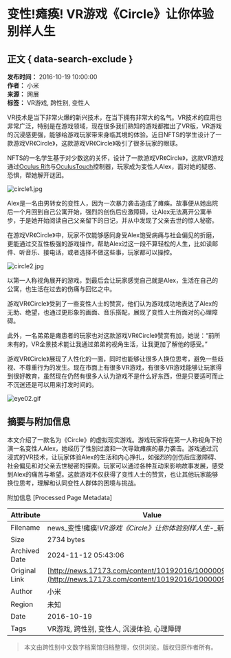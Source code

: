 # 变性!瘫痪! VR游戏《Circle》让你体验别样人生

## 正文 { data-search-exclude }


**发布时间：** 2016-10-19 10:00:00  
**作者：** 小米  
**来源：** 网展  
**标签：** VR游戏, 跨性别, 变性人  

VR技术是当下非常火爆的新兴技术，在当下拥有非常大的名气。VR技术的应用也非常广泛，特别是在游戏领域，现在很多我们熟知的游戏都推出了VR版，VR游戏的沉浸感更强，能够给游戏玩家带来身临其境的体验。近日NFTS的学生设计了一款游戏VR《Circle》，这款游戏VR《Circle》吸引了很多玩家的眼球。

NFTS的一名学生基于对少数这的关怀，设计了一款游戏VR《Circle》，这款VR游戏通过[Oculus Rift](http://news.17173.com/oculus/)与[Oculus](http://news.17173.com/oculus/)[Touch](http://newgame.17173.com/game-info-1000042.html)控制器，玩家成为变性人Alex，面对她的疑惑、恐惧，帮她解开谜团。

![circle1.jpg](https://i.17173cdn.com/2fhnvk/YWxqaGBf/news/VRnewslogonormal/QlKiSubkFnkrAbB.jpg)

Alex是一名由男转女的变性人，因为一次暴力袭击造成了瘫痪。故事便从她出院后一个月回到自己公寓开始，强烈的创伤后应激障碍，让Alex无法离开公寓半步，于是她开始阅读自己父亲留下的日记，并从中发现了父亲去世的惊人秘密。

在游戏VR《Circle》中，玩家不仅能够感同身受Alex饱受病痛与社会偏见的折磨，更能通过交互性极强的游戏操作，帮助Alex过这一段不算轻松的人生，比如读邮件、听音乐、接电话，或者选择不做这些事，玩家都可以操控。

![circle2.jpg](https://i.17173cdn.com/2fhnvk/YWxqaGBf/news/VRnewslogonormal/zuMOvjbkFnkrAdk.jpg)

以第一人称视角展开的游戏，到最后会让玩家感觉自己就是Alex，生活在自己的公寓，也生活在过去的伤痛与回忆之中。

游戏VR《Circle》受到了一些变性人士的赞赏，他们认为游戏成功地表达了Alex的无助、绝望，也通过更形象的画面、音乐搭配，展现了变性人士所面对的心理障碍。

此外，一名弟弟是瘫患者的玩家也对这款游戏VR《Circle》赞赏有加，她说：“前所未有的，VR全景技术能让我通过弟弟的视角生活，让我更加了解他的感受。”

游戏VR《Circle》展现了人性化的一面，同时也能够让很多人换位思考，避免一些歧视、不尊重行为的发生。现在市面上有很多VR游戏，有很多VR游戏能够让玩家得到很好教育，虽然现在仍然有很多人认为游戏不是什么好东西，但是只要适可而止不沉迷还是可以用来打发时间的。

![eye02.gif](https://ue.17173cdn.com/a/news/final/2014/img/eye02.gif)

## 摘要与附加信息

<!-- tcd_abstract -->
本文介绍了一款名为《Circle》的虚拟现实游戏。游戏玩家将在第一人称视角下扮演一名变性人Alex，她经历了性别过渡和一次导致瘫痪的暴力袭击。游戏通过沉浸式的VR技术，让玩家体验Alex的生活和内心挣扎，如强烈的创伤后应激障碍、社会偏见和对父亲去世秘密的探索。玩家可以通过各种互动来影响故事发展，感受到Alex的痛苦与希望。这款游戏不仅获得了变性人士的赞赏，也让其他玩家能够换位思考，理解和认同变性人群体的困境与挑战。
<!-- tcd_abstract_end -->

附加信息 [Processed Page Metadata]

| Attribute       | Value                                  |
|-----------------|----------------------------------------|
| Filename        | news_变性!瘫痪!_VR游戏《Circle》让你体验别样人生_-_新闻.md                             |
| Size            | 2734 bytes                           |
| Archived Date   | 2024-11-12 05:43:06                             |
| Original Link   | [http://news.17173.com/content/10192016/100000960.shtml](http://news.17173.com/content/10192016/100000960.shtml)                       |
| Author          | 小米                               |
| Region          | 未知                               |
| Date            | 2016-10-19                                 |
| Tags            | VR游戏, 跨性别, 变性人, 沉浸体验, 心理障碍                                 |
>
> 本文由跨性别中文数字档案馆归档整理，仅供浏览。版权归原作者所有。
>